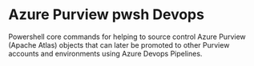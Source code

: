 # Azure Purview pwsh Devops
Powershell core commands for helping to source control Azure Purview (Apache Atlas) objects that can later be promoted to other Purview accounts and environments using Azure Devops Pipelines.
